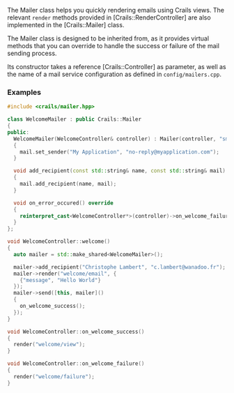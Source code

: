 The Mailer class helps you quickly rendering emails using Crails views.
The relevant `render` methods provided in [Crails::RenderController] are also
implemented in the [Crails::Mailer] class.

The Mailer class is designed to be inherited from, as it provides virtual methods
that you can override to handle the success or failure of the mail sending process.

Its constructor takes a reference [Crails::Controller] as parameter, as well as the
name of a mail service configuration as defined in `config/mailers.cpp`.

### Examples

```c++
#include <crails/mailer.hpp>

class WelcomeMailer : public Crails::Mailer
{
public:
  WelcomeMailer(WelcomeController& controller) : Mailer(controller, "smtp")
  {
    mail.set_sender("My Application", "no-reply@myapplication.com");
  }

  void add_recipient(const std::string& name, const std::string& mail)
  {
    mail.add_recipient(name, mail);
  }

  void on_error_occured() override
  {
    reinterpret_cast<WelcomeController*>(controller)->on_welcome_failure();
  }
};

void WelcomeController::welcome()
{
  auto mailer = std::make_shared<WelcomeMailer>();

  mailer->add_recipient("Christophe Lambert", "c.lambert@wanadoo.fr");
  mailer->render("welcome/email", {
    {"message", "Hello World"}
  });
  mailer->send([this, mailer]()
  {
    on_welcome_success();
  });
}

void WelcomeController::on_welcome_success()
{
  render("welcome/view");
}

void WelcomeController::on_welcome_failure()
{
  render("welcome/failure");
}
```
